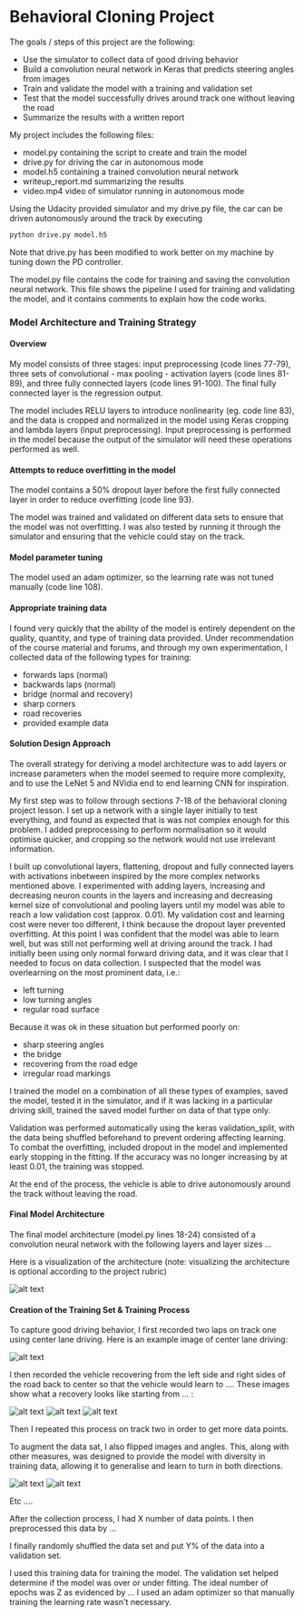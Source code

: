 # **Behavioral Cloning Project**

The goals / steps of this project are the following:
* Use the simulator to collect data of good driving behavior
* Build a convolution neural network in Keras that predicts steering angles from images
* Train and validate the model with a training and validation set
* Test that the model successfully drives around track one without leaving the road
* Summarize the results with a written report

[//]: # (Image References)

[image1]: ./examples/placeholder.png "Model Visualization"
[image2]: ./examples/placeholder.png "Grayscaling"
[image3]: ./examples/placeholder_small.png "Recovery Image"
[image4]: ./examples/placeholder_small.png "Recovery Image"
[image5]: ./examples/placeholder_small.png "Recovery Image"
[image6]: ./examples/placeholder_small.png "Normal Image"
[image7]: ./examples/placeholder_small.png "Flipped Image"

My project includes the following files:
* model.py containing the script to create and train the model
* drive.py for driving the car in autonomous mode
* model.h5 containing a trained convolution neural network 
* writeup_report.md summarizing the results
* video.mp4 video of simulator running in autonomous mode

Using the Udacity provided simulator and my drive.py file, the car can be driven autonomously around the track by executing 
```sh
python drive.py model.h5
```
Note that drive.py has been modified to work better on my machine by tuning down the PD controller.

The model.py file contains the code for training and saving the convolution neural network. This file shows the pipeline I used for training and validating the model, and it contains comments to explain how the code works.

### Model Architecture and Training Strategy

#### Overview

My model consists of three stages: input preprocessing (code lines 77-79), three sets of convolutional - max pooling - activation layers (code lines 81-89), and three fully connected layers (code lines 91-100). The final fully connected layer is the regression output.

The model includes RELU layers to introduce nonlinearity (eg. code line 83), and the data is cropped and normalized in the model using Keras cropping and lambda layers (input preprocessing). Input preprocessing is performed in the model because the output of the simulator will need these operations performed as well.

#### Attempts to reduce overfitting in the model

The model contains a 50% dropout layer before the first fully connected layer in order to reduce overfitting (code line 93). 

The model was trained and validated on different data sets to ensure that the model was not overfitting. I was also tested by running it through the simulator and ensuring that the vehicle could stay on the track.

#### Model parameter tuning

The model used an adam optimizer, so the learning rate was not tuned manually (code line 108).

#### Appropriate training data

I found very quickly that the ability of the model is entirely dependent on the quality, quantity, and type of training data provided. Under recommendation of the course material and forums, and through my own experimentation, I collected data of the following types for training:
* forwards laps (normal)
* backwards laps (normal)
* bridge (normal and recovery)
* sharp corners
* road recoveries
* provided example data

#### Solution Design Approach

The overall strategy for deriving a model architecture was to add layers or increase parameters when the model seemed to require more complexity, and to use the LeNet 5 and NVidia end to end learning CNN for inspiration.

My first step was to follow through sections 7-18 of the behavioral cloning project lesson. I set up a network with a single layer initially to test everything, and found as expected that is was not complex enough for this problem. I added preprocessing to perform normalisation so it would optimise quicker, and cropping so the network would not use irrelevant information.

I built up convolutional layers, flattening, dropout and fully connected layers with activations inbetween inspired by the more complex networks mentioned above. I experimented with adding layers, increasing and decreasing neuron counts in the layers and increasing and decreasing kernel size of convolutional and pooling layers until my model was able to reach a low validation cost (approx. 0.01). My validation cost and learning cost were never too different, I think because the dropout layer prevented overfitting. At this point I was confident that the model was able to learn well, but was still not performing well at driving around the track. I had initially been using only normal forward driving data, and it was clear that I needed to focus on data collection. I suspected that the model was overlearning on the most prominent data, i.e.:
* left turning
* low turning angles
* regular road surface

Because it was ok in these situation but performed poorly on:
* sharp steering angles
* the bridge
* recovering from the road edge
* irregular road markings

I trained the model on a combination of all these types of examples, saved the model, tested it in the simulator, and if it was lacking in a particular driving skill, trained the saved model further on data of that type only.

Validation was performed automatically using the keras validation_split, with the data being shuffled beforehand to prevent ordering affecting learning.
To combat the overfitting, included dropout in the model and implemented early stopping in the fitting. If the accuracy was no longer increasing by at least 0.01, the training was stopped.

At the end of the process, the vehicle is able to drive autonomously around the track without leaving the road.

#### Final Model Architecture

The final model architecture (model.py lines 18-24) consisted of a convolution neural network with the following layers and layer sizes ...

Here is a visualization of the architecture (note: visualizing the architecture is optional according to the project rubric)

![alt text][image1]

#### Creation of the Training Set & Training Process

To capture good driving behavior, I first recorded two laps on track one using center lane driving. Here is an example image of center lane driving:

![alt text][image2]

I then recorded the vehicle recovering from the left side and right sides of the road back to center so that the vehicle would learn to .... These images show what a recovery looks like starting from ... :

![alt text][image3]
![alt text][image4]
![alt text][image5]

Then I repeated this process on track two in order to get more data points.

To augment the data sat, I also flipped images and angles. This, along with other measures, was designed to provide the model with diversity in training data, allowing it to generalise and learn to turn in both directions.

![alt text][image6]
![alt text][image7]

Etc ....

After the collection process, I had X number of data points. I then preprocessed this data by ...


I finally randomly shuffled the data set and put Y% of the data into a validation set. 

I used this training data for training the model. The validation set helped determine if the model was over or under fitting. The ideal number of epochs was Z as evidenced by ... I used an adam optimizer so that manually training the learning rate wasn't necessary.
